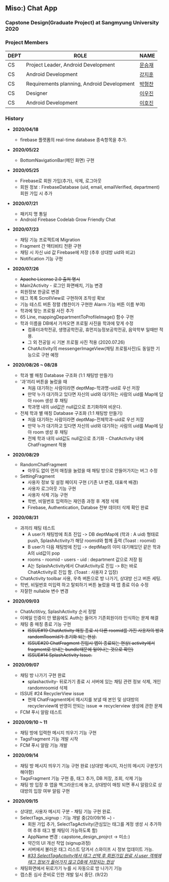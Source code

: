 ## Miso:) Chat App
### Capstone Design(Graduate Project) at Sangmyung University 2020

### Project Members
DEPT | ROLE | NAME
--- | --- | ---
CS | Project Leader, Android Development | [문승재](https://github.com/msj0319 "@msj0319")
CS | Android Development | [강지훈](https://github.com/kkangjee "@kkangjee")
CS | Requirements planning, Android Development| [박형찬](https://github.com/vkzlcks "@vkzlcks")
CS | Designer | [이우진]()
CS | Android Development | [이호진](https://github.com/roycmlhj "@roycmlhj")



### History
  - **2020/04/18**
     - firebase 플랫폼의 real-time database 종속항목을 추가.

   - **2020/05/22**
     - BottomNavigationBar(메인 화면) 구현

   - **2020/05/25**
     - Firebase로 회원 가입(추가), 삭제, 로그아웃
     - 회원 정보 : FirebaseDatabase (uid, email, emailVerified, department) 회원 가입 시 추가

   - **2020/07/21** 
     - 패키지 명 통일
     - Android Firebase Codelab Grow Friendly Chat

   - **2020/07/23** 
     - 채팅 기능 프로젝트에 Migration
     - Fragment 간 액티비티 전환 구현</br>
     - 채팅 시 자신 uid 값 Firebase에 저장 (추후 상대방 uid와 비교)
     - Notification 기능 구현

   - **2020/07/26** 
     - ~~Apache License 2.0 출처 명시~~
     - Main2Activity - 로그인 화면배치, 기능 변경
     - 회원정보 한글로 변경
     - 태그 목록 ScrollView로 구현하여 조작성 확보
     - 기능 테스트 버튼 정렬 (형찬이가 구현한 Alarm 기능 버튼 이름 부여)
     - 학과에 맞는 프로필 사진 추가
     - 65 Line, mappingDepartmentToProfileImage() 함수 구현
     - 학과 이름을 DB에서 가져오면 프로필 사진을 학과에 맞게 수정
       - 컴퓨터과학전공, 생명공학전공, 휴먼지능정보공학전공, 음악학부 일때만 적용.
       - 그 외 전공일 시 기본 프로필 사진 적용 (2020.07.26) 
       - ChatActivity의 messengerImageView(채팅 프로필사진)도 동일한 기능으로 구현 예정

   - **2020/08/26 ~ 08/28**
     - 학과 별 매칭 Database 구조화 (1:1 채팅방 만들기)
      - '과'끼리 버튼을 눌렀을 때
        - 처음 대기하는 사람이라면 deptMap-학과명-uid로 우선 저장
        - 만약 누가 대기하고 있다면 자신의 uid와 대기하는 사람의 uid를 Map에 담아 room 생성 후 채팅
        - 학과명 내의 uid값은 null값으로 초기화하여 비운다.
     - 전체 학과 별 매칭 Database 구조화 (1:1 채팅방 만들기)
        - 처음 대기하는 사람이라면 deptMap-전체학과-uid로 우선 저장
        - 만약 누가 대기하고 있다면 자신의 uid와 대기하는 사람의 uid를 Map에 담아 room 생성 후 채팅
        - 전체 학과 내의 uid값도 null값으로 초기화
    - ChatActivity 내에 ChatFragment 적용

   - **2020/08/29**
     - RandomChatFragment
        - 아무도 없이 먼저 매칭을 눌렀을 때 채팅 방으로 안들어가지는 버그 수정
     - SettingFragment
        - 사용자 정보 및 설정 페이지 구현 (기존 UI 변경, 대표색 배경)
        - 사용자 로그아웃 기능 구현
        - 사용자 삭제 기능 구현 
        - 학번, 비밀번호 입력하는 재인증 과정 후 계정 삭제
        - Firebase, Authentication, Databse 전부 데이터 삭제 확인 완료

   - **2020/08/31**
     - 과끼리 채팅 테스트
       - A user가 채팅방에 최초 진입 -> DB deptMap에 (학과 : A uid) 형태로 push, SplashActivity가 해당 roomid와 함께 출력 (Toast : roomid)
       - B user가 다음 채팅방에 진입 -> deptMap의 이미 대기해있던 같은 학과 A의 uid값이 pop
       - rooms - roomid - users - uid : department 값으로 저장 됨
       - A는 SplashActivity에서 ChatActivity로 진입 -> B는 바로 ChatActivity로 진입 함. (Toast : 사용자 2 입장)
     - ChatActivity toolbar 사용, 우측 버튼으로 방 나가기, 상대방 신고 버튼 세팅.
     - 학번, 비밀번호 미입력 하고 탈퇴하기 버튼 눌렀을 때 앱 종료 이슈 수정
     - 자잘한 nullable 변수 변경

   - **2020/09/03**
     - ChatActitivy, SplashActivity 순서 정렬
     - 이메일 인증이 안 됐음에도 Auth는 들어가 기존회원이라 인식하는 문제 해결
     - 채팅 중 매칭 종료 기능 구현
       - ~~ISSUE#19 ChatActivity 매칭 종료 시 다른 roomid를 가진 사용자의 방과 randomRoomId가 초기화 되는 현상.~~
       - ~~ISSUE#20 ChatFragment 진입시 앱이 종료되는 현상( activity에서 fragment로 보내는 bundle때문에 일어나는 것으로 확인)~~
       - ~~ISSUE#14 SplashActivity Issue.~~

   - **2020/09/07**
     - 채팅 방 나가기 구현 완료
       - splashactivity- 뒤로가기 종료 시 서버에 있는 채팅 관련 정보 삭제, 개인 randomroomid 삭제
     - ISSUE #24 RecyclerView issue
       - 현재 ChatFragment에서 메시지를 보낼 때 본인 및 상대방의 recyclerview에 반영이 안되는 issue
         => recyclerview 생성에 관한 문제
     - FCM 푸시 알람 테스트

   - **2020/09/10 ~ 11**
     - 채팅 방에 입력한 메시지 띄우기 기능 구현
     - TagsFragment 기능 개발 시작
     - FCM 푸시 알람 기능 개발

   - **2020/09/14**
     - 채팅 방 메시지 띄우기 기능 구현 완료 (상대방 메시지, 자신의 메시지 구분짓기 해야함)
     - TagsFragment 기능 구현 중, 태그 추가, DB 저장, 조회, 삭제 기능
     - 채팅 방 입장 후 앱을 백그라운드에 놓고, 상대방이 매칭 되면 푸시 알람으로 상대방의 입장 여부 알림 구현
   
   - **2020/09/15**
     - 상대방, 사용자 메시지 구분 - 채팅 기능 구현 완료.
     - SelectTags_signup : 기능 개발 중(20/09/16 ~) - 
       - 회원 가입 추가, SelectTagActivity(관심있는 태그를 계정 생성 시 추가하여 추후 태그 별 채팅이 가능하도록 함)
       - AppName 변경 : capstone_design_projrct -> 미소:)
       - 약간의 UI 개선 작업 (signup과정)
       - 서버에서 불러온 태그 리스트 당겨서 스와이프 시 정보 업데이트 가능.
       - [_#33 SelectTagActivity에서 태그 선택 후 회원가입 완료 시 user 객체에 태그 정보가 들어가지 않고 DB에 저장되는 현상_](https://github.com/msj0319/miso_capstone_design_project/issues/33 "ISSUE #33")
     - 채팅화면에서 뒤로가기 누를 시 자동으로 방 나가기 기능
     - 캡스톤 심사 준비로 인한 개발 일시 중단. (9/22)
